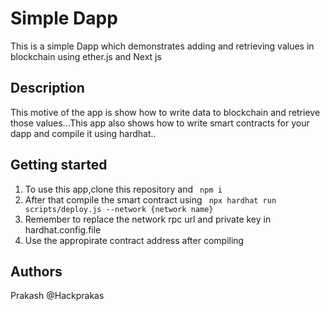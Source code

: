 # Simple Dapp 
This is a simple Dapp which demonstrates adding and retrieving values in blockchain using ether.js and Next js
## Description
This motive of the app is show how to write data to blockchain and retrieve those values...This app also shows how to write smart contracts for your dapp and compile it using hardhat..
## Getting started
1. To use this app,clone this repository and ``` npm i```
2. After that compile the smart contract using ``` npx hardhat run scripts/deploy.js --network {network name}```
3. Remember to replace the network rpc url and private key in hardhat.config.file
4. Use the appropirate contract address after compiling
## Authors
Prakash
@Hackprakas
